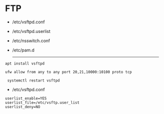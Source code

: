 # FTP

* /etc/vsftpd.conf
* /etc/vsftpd.userlist
* /etc/nsswitch.conf
* /etc/pam.d

  -----------------------------------------------------------------
```
apt install vsftpd
```
```
ufw allow from any to any port 20,21,10000:10100 proto tcp
```

```
 systemctl restart vsftpd
```
* /etc/vsftpd.conf
```
userlist_enable=YES
userlist_file=/etc/vsftp.user_list
userlist_deny=NO
```
